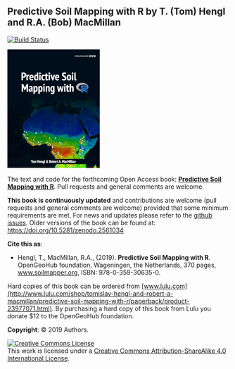 ## Predictive Soil Mapping with R by T. (Tom) Hengl and R.A. (Bob) MacMillan
[![Build Status](https://travis-ci.org/Envirometrix/PredictiveSoilMapping.png?branch=master)](https://travis-ci.org/Envirometrix/PredictiveSoilMapping) 

![alt text](figures/f0_front_scale.png)

The text and code for the forthcoming Open Access book: [**Predictive Soil Mapping with R**](https://envirometrix.github.io/PredictiveSoilMapping/). Pull requests and general comments are welcome.

**This book is continuously updated** and contributions are welcome (pull requests and general comments are welcome) provided that some minimum requirements are met. For news and updates please refer to the [github issues](https://github.com/envirometrix/PredictiveSoilMapping/issues). Older versions of the book can be found at: https://doi.org/10.5281/zenodo.2561034

**Cite this as**:

* Hengl, T., MacMillan, R.A., (2019). **Predictive Soil Mapping with R**. OpenGeoHub foundation, Wageningen, the Netherlands, 370 pages, www.soilmapper.org, ISBN: 978-0-359-30635-0.

Hard copies of this book can be ordered from [www.lulu.com](http://www.lulu.com/shop/tomislav-hengl-and-robert-a-macmillan/predictive-soil-mapping-with-r/paperback/product-23977071.html). By purchasing a hard copy of this book from Lulu you donate \$12 to the OpenGeoHub foundation.

**Copyright**: &copy; 2019 Authors.

<a rel="license" href="http://creativecommons.org/licenses/by-sa/4.0/"><img alt="Creative Commons License" style="border-width:0" src="https://i.creativecommons.org/l/by-sa/4.0/88x31.png" /></a><br />This work is licensed under a <a rel="license" href="http://creativecommons.org/licenses/by-sa/4.0/">Creative Commons Attribution-ShareAlike 4.0 International License</a>.
